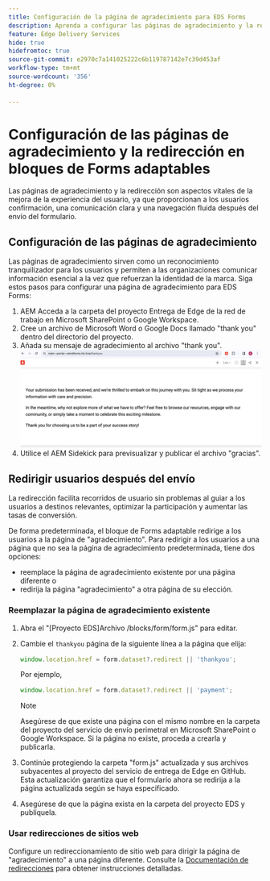 ```yaml
---
title: Configuración de la página de agradecimiento para EDS Forms
description: Aprenda a configurar las páginas de agradecimiento y la redirección de EDS Forms para optimizar la experiencia del usuario y optimizar los recorridos del usuario.
feature: Edge Delivery Services
hide: true
hidefromtoc: true
source-git-commit: e2970c7a141025222c6b119787142e7c39d453af
workflow-type: tm+mt
source-wordcount: '356'
ht-degree: 0%

---
```



# Configuración de las páginas de agradecimiento y la redirección en bloques de Forms adaptables

Las páginas de agradecimiento y la redirección son aspectos vitales de la mejora de la experiencia del usuario, ya que proporcionan a los usuarios confirmación, una comunicación clara y una navegación fluida después del envío del formulario.

## Configuración de las páginas de agradecimiento

Las páginas de agradecimiento sirven como un reconocimiento tranquilizador para los usuarios y permiten a las organizaciones comunicar información esencial a la vez que refuerzan la identidad de la marca. Siga estos pasos para configurar una página de agradecimiento para EDS Forms:

1. AEM Acceda a la carpeta del proyecto Entrega de Edge de la red de trabajo en Microsoft SharePoint o Google Workspace.
1. Cree un archivo de Microsoft Word o Google Docs llamado &quot;thank you&quot; dentro del directorio del proyecto.
1. Añada su mensaje de agradecimiento al archivo &quot;thank you&quot;.
   ![Ejemplo de página de agradecimiento](/help/edge/assets/sample-thankyou-page.png)
1. Utilice el AEM Sidekick para previsualizar y publicar el archivo &quot;gracias&quot;.

## Redirigir usuarios después del envío

La redirección facilita recorridos de usuario sin problemas al guiar a los usuarios a destinos relevantes, optimizar la participación y aumentar las tasas de conversión.

De forma predeterminada, el bloque de Forms adaptable redirige a los usuarios a la página de &quot;agradecimiento&quot;. Para redirigir a los usuarios a una página que no sea la página de agradecimiento predeterminada, tiene dos opciones:

* reemplace la página de agradecimiento existente por una página diferente o
* redirija la página &quot;agradecimiento&quot; a otra página de su elección.

### Reemplazar la página de agradecimiento existente

1. Abra el &quot;[Proyecto EDS]Archivo /blocks/form/form.js&quot; para editar.
1. Cambie el `thankyou` página de la siguiente línea a la página que elija:

   ```JavaScript
   window.location.href = form.dataset?.redirect || 'thankyou';
   ```

   Por ejemplo,

   ```JavaScript
   window.location.href = form.dataset?.redirect || 'payment';
   ```

   >[!NOTE]
   >
   > Asegúrese de que existe una página con el mismo nombre en la carpeta del proyecto del servicio de envío perimetral en Microsoft SharePoint o Google Workspace. Si la página no existe, proceda a crearla y publicarla.

1. Continúe protegiendo la carpeta &quot;form.js&quot; actualizada y sus archivos subyacentes al proyecto del servicio de entrega de Edge en GitHub. Esta actualización garantiza que el formulario ahora se redirija a la página actualizada según se haya especificado.

1. Asegúrese de que la página exista en la carpeta del proyecto EDS y publíquela.


### Usar redirecciones de sitios web

Configure un redireccionamiento de sitio web para dirigir la página de &quot;agradecimiento&quot; a una página diferente. Consulte la [Documentación de redirecciones](https://www.aem.live/docs/redirects) para obtener instrucciones detalladas.


